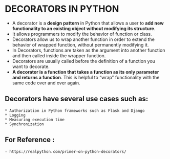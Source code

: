#       DECORATORS IN PYTHON
- A decorator is a **design pattern** in Python that allows a user to **add new functionality to an existing object without modifying its structure**.
- It allows programmers to modify the behavior of function or class.
- Decorators allow us to wrap another function in order to extend the behavior of wrapped function, without permanently modifying it.
- In Decorators, functions are taken as the argument into another function and then called inside the wrapper function.
- Decorators are usually called before the definition of a function you want to decorate.
- **A decorator is a function that takes a function as its only parameter and returns a function**. This is helpful to “wrap” functionality with the same code over and over again.

##		Decorators have several use cases such as:

	* Authorization in Python frameworks such as Flask and Django
	* Logging
	* Measuring execution time
	* Synchronization
	
## For Reference : 
	- https://realpython.com/primer-on-python-decorators/
